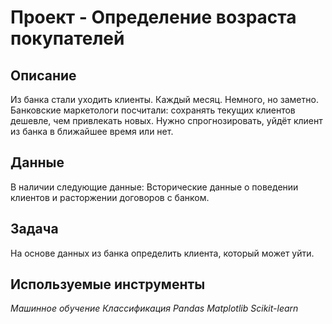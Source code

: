 # Проект - Определение возраста покупателей

## Описание

Из банка стали уходить клиенты. Каждый месяц. Немного, но заметно. Банковские маркетологи посчитали: сохранять текущих клиентов дешевле, чем привлекать новых.
Нужно спрогнозировать, уйдёт клиент из банка в ближайшее время или нет. 


## Данные

В наличии следующие данные:
Bсторические данные о поведении клиентов и расторжении договоров с банком.


## Задача

На основе данных из банка определить клиента, который может уйти.

## Используемые инструменты
*Машинное обучение Классификация Pandas Matplotlib Scikit-learn*
